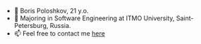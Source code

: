 - 👋 Boris Poloshkov, 21 y.o.
- 👀 Majoring in Software Engineering at ITMO University, Saint-Petersburg, Russia.
- 📫 Feel free to contact me [here](https://t.me/rosroble)

